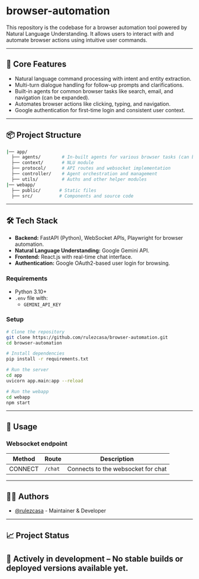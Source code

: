 
# browser-automation

This repository is the codebase for a browser automation tool powered by Natural Language Understanding. It allows users to interact with and automate browser actions using intuitive user commands.

---

## 🚀 Core Features

- Natural language command processing with intent and entity extraction.
- Multi-turn dialogue handling for follow-up prompts and clarifications.
- Built-in agents for common browser tasks like search, email, and navigation (can be expanded).
- Automates browser actions like clicking, typing, and navigation.
- Google authentication for first-time login and consistent user context.


---

## 📦 Project Structure

```bash
|── app/ 
  ├── agents/        # In-built agents for various browser tasks (can be added)
  ├── context/       # NLU module
  ├── protocol/      # API routes and websocket implementation
  ├── controller/    # Agent orchestration and management
  ├── utils/         # Auths and other helper modules
|── webapp/ 
  ├── public/       # Static files
  ├── src/          # Components and source code
```

---

## 🛠️ Tech Stack

- **Backend:** FastAPI (Python), WebSocket APIs, Playwright for browser automation.  
- **Natural Language Understanding:** Google Gemini API. 
- **Frontend:** React.js with real-time chat interface.
- **Authentication:** Google OAuth2-based user login for browsing.


### Requirements

- Python 3.10+
- `.env` file with:
  - `GEMINI_API_KEY`

### Setup

```bash
# Clone the repository
git clone https://github.com/rulezcasa/browser-automation.git
cd browser-automation

# Install dependencies
pip install -r requirements.txt

# Run the server
cd app
uvicorn app.main:app --reload

# Run the webapp
cd webapp
npm start
```

---

## 🧪 Usage

### Websocket endpoint

| Method | Route                        | Description                           |
| ------ | ---------------------------- | ------------------------------------- |
| CONNECT|          `/chat`             | Connects to the websocket for chat    |

---


## 🧑‍💻 Authors
- [@rulezcasa](https://gitlab.com/rulezcasa) - Maintainer & Developer

---

## 📈 Project Status

🚧 Actively in development – No stable builds or deployed versions available yet.
---
